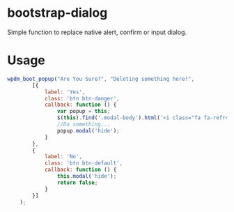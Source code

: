 # bootstrap-dialog
Simple function to replace native alert, confirm or input dialog.

# Usage
```javascript
wpdm_boot_popup("Are You Sure?", "Deleting something here!",
        [{
            label: 'Yes',
            class: 'btn btn-danger',
            callback: function () {
                var popup = this;
                $(this).find('.modal-body').html('<i class="fa fa-refresh fa-spin"></i> Deleting...');
                //Do something...
                popup.modal('hide');
            }
        },
        {
            label: 'No',
            class: 'btn btn-default',
            callback: function () {
                this.modal('hide');
                return false;
            }
        }]
    );
```
